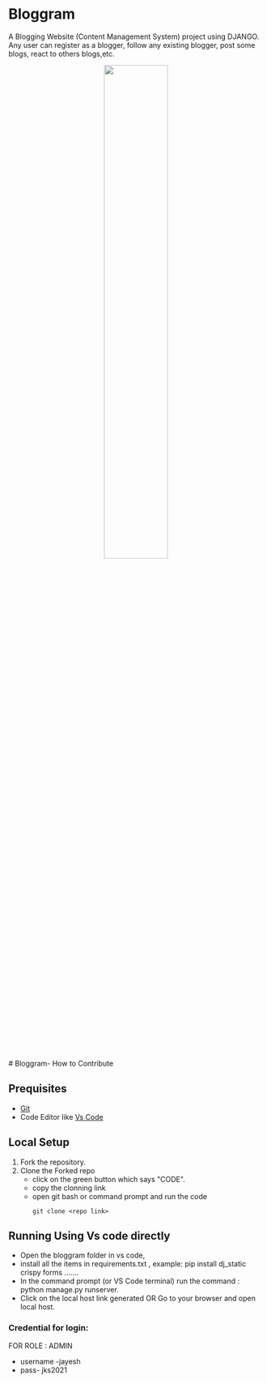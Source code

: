 # Bloggram

A Blogging Website (Content Management System) project using DJANGO. Any user can register as a blogger, follow any existing blogger, post some blogs, react to others blogs,etc.
 
<p align="center">
    <a href="https://bloggraam.herokuapp.com/">
        <img src="https://github.com/jayeshshaw/blograam/blob/master/logo.png?raw=true" width="50%" height="50%"> 
    </a>
</p> 
# Bloggram- How to Contribute


## Prequisites
* [Git](https://git-scm.com/downloads) 
* Code Editor like [Vs Code](https://code.visualstudio.com/download)

## Local Setup

1. Fork the repository.
2. Clone the Forked repo
   * click on the green button which says "CODE".
   * copy the clonning link
   * open git bash or command prompt and run the code 
       ```
       git clone <repo link>
       ```
## Running Using Vs code directly
   * Open the bloggram folder in vs code, 
   * install all the items in requirements.txt , example: pip install dj_static crispy forms .......
   * In the command prompt (or VS Code terminal) run the command : python manage.py runserver.
   * Click on the local host link generated OR Go to your browser and open local host.
                             
### Credential for login:
FOR ROLE : ADMIN
* username -jayesh  
* pass- jks2021 
